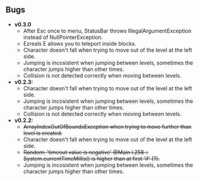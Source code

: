 ## Bugs

- **v0.3.0**
  - After Esc once to menu, StatusBar throws IllegalArgumentException instead of NullPointerException.
  - Ezreals E allows you to teleport inside blocks.
  - Character doesn't fall when trying to move out of the level at the left side.
  - Jumping is incosistent when jumping between levels, sometimes the character jumps higher than other times.
  - Collision is not detected correctly when moving between levels.
- **v0.2.3:**
  - Character doesn't fall when trying to move out of the level at the left side.
  - Jumping is incosistent when jumping between levels, sometimes the character jumps higher than other times.
  - Collision is not detected correctly when moving between levels.
- **v0.2.2:**
  - ~~ArrayIndexOutOfBoundsException when trying to move further than level is created.~~
  - Character doesn't fall when trying to move out of the level at the left side.
  - ~~Random: 'timeout value is negative' @Main l.258 :: System.currentTimeMillis() is higher than at first 'if' (?).~~
  - Jumping is incosistent when jumping between levels, sometimes the character jumps higher than other times.

